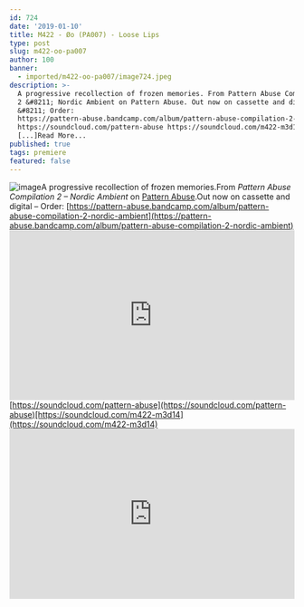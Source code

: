 ```yaml
---
id: 724
date: '2019-01-10'
title: M422 - Øo (PA007) - Loose Lips
type: post
slug: m422-oo-pa007
author: 100
banner:
  - imported/m422-oo-pa007/image724.jpeg
description: >-
  A progressive recollection of frozen memories. From Pattern Abuse Compilation
  2 &#8211; Nordic Ambient on Pattern Abuse. Out now on cassette and digital
  &#8211; Order:
  https://pattern-abuse.bandcamp.com/album/pattern-abuse-compilation-2-nordic-ambient
  https://soundcloud.com/pattern-abuse https://soundcloud.com/m422-m3d14
  [...]Read More...
published: true
tags: premiere
featured: false
---
```

![image](../imported/m422-oo-pa007/image724.jpeg)A progressive recollection of frozen memories.From _Pattern Abuse Compilation 2 – Nordic Ambient_ on [Pattern Abuse](https://pattern-abuse.bandcamp.com).Out now on cassette and digital – Order: [https://pattern-abuse.bandcamp.com/album/pattern-abuse-compilation-2-nordic-ambient](https://pattern-abuse.bandcamp.com/album/pattern-abuse-compilation-2-nordic-ambient)<iframe width='100%' height='300' scrolling='no' frameborder='no' allow='autoplay' src='https://w.soundcloud.com/player/?url=https%3A//api.soundcloud.com/tracks/556941561&color=%23ff5500&auto_play=false&hide_related=false&show_comments=true&show_user=true&show_reposts=false&show_teaser=true'></iframe>[https://soundcloud.com/pattern-abuse](https://soundcloud.com/pattern-abuse)[https://soundcloud.com/m422-m3d14](https://soundcloud.com/m422-m3d14)<iframe width='100%' height='300' scrolling='no' frameborder='no' allow='autoplay' src='https://www.youtube.com/embed/OyW7rEKaZro'></iframe>
